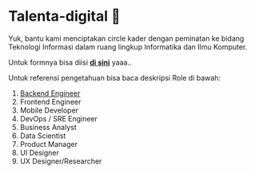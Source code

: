 # Talenta-digital :deciduous_tree:


Yuk, bantu kami menciptakan circle kader dengan peminatan ke bidang Teknologi Informasi dalam ruang lingkup Informatika dan Ilmu Komputer. 

Untuk formnya bisa diisi [**di sini**](https://docs.google.com/forms/d/e/1FAIpQLSfEZ1Vxp_ab6a7VPtWERPtROk2c6ibghEXGKLsCWHkDqrSVQg/viewform) yaaa..


Untuk referensi pengetahuan bisa baca deskripsi Role di bawah:

1. [Backend Engineer](https://github.com/pmiidev/talenta-digital/blob/main/Backend-Engineer.md)
2. Frontend Engineer
3. Mobile Developer
4. DevOps / SRE Engineer
5. Business Analyst
6. Data Scientist
7. Product Manager
8. UI Designer
9. UX Designer/Researcher
